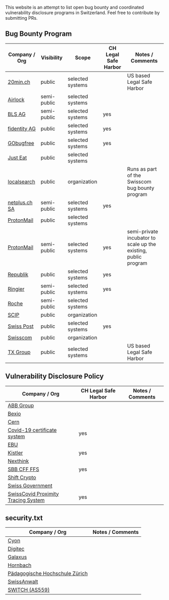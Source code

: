 This website is an attempt to list open bug bounty and coordinated vulnerability disclosure programs in Switzerland. Feel free to contribute by submitting PRs.

## Bug Bounty Program
Company / Org | Visibility    | Scope        | CH Legal Safe Harbor | Notes / Comments
------------- | ------------- | ------------ | -------------------- | ----------------
[20min.ch](https://bugcrowd.com/twentyminuten) | public | selected systems | | US based Legal Safe Harbor
[Airlock](https://hackerone.com/airlock) | semi-public | selected systems |  |
[BLS AG](https://app.gobugfree.com/programs/bls/protected) | semi-public | selected systems | yes |
[fidentity AG](https://app.gobugfree.com/programs/fidentity) | public | selected systems | yes |
[GObugfree](https://app.gobugfree.com/programs/bbh) | public | selected systems | yes |
[Just Eat](https://www.just-eat.ch/bugbounty) | public | selected systems | |
[localsearch](https://www.swisscom.ch/en/about/security/bug-bounty.html) | public | organization | | Runs as part of the Swisscom bug bounty program
[netplus.ch SA](https://app.gobugfree.com/programs/netplus/protected) | semi-public | selected systems | yes |
[ProtonMail](https://protonmail.com/blog/protonmail-bug-bounty-program/) | public | selected systems | |
[ProtonMail](https://www.bugbounty.ch/proton/) | semi-public | selected systems | yes | semi-private incubator to scale up the existing, public program
[Republik](https://app.gobugfree.com/programs/republik) | public | selected systems | yes |
[Ringier](https://go.bugbounty.ch/programs) | semi-public | selected systems | yes |
[Roche](https://hackerone.com/roche) | semi-public | selected systems |  |
[SCIP](https://www.scip.ch/?bugbounty) | public | organization | |
[Swiss Post](https://www.post.ch/en/about-us/responsibility/swiss-post-bug-bounty) | public | selected systems | yes |
[Swisscom](https://www.swisscom.ch/en/about/security/bug-bounty.html) | public | organization | |
[TX Group](https://bugcrowd.com/tamedia) | public | selected systems | | US based Legal Safe Harbor

## Vulnerability Disclosure Policy
Company / Org | CH Legal Safe Harbor | Notes / Comments
------------- | -------------------- | ----------------
[ABB Group](https://global.abb/group/en/technology/cyber-security/alerts-and-notifications) |  |
[Bexio](https://www.bexio.com/en-CH/policies/responsible-disclosure-policy) |  |
[Cern](https://home.cern/sites/home.web.cern.ch/files/security.txt) |  |
[Covid-19 certificate system](https://www.ncsc.admin.ch/ncsc/en/home/dokumentation/covid-certificate-pst/infos.html) | yes |
[EBU](https://www.ebu.ch/about/contact-us/vulnerability-disclosure) |  |
[Kistler](https://www.kistler.com/en/vulnerability-disclosure-policy/) | yes |
[Nexthink](https://www.nexthink.com/responsible-disclosure-policy/) |  |
[SBB CFF FFS](https://company.sbb.ch/en/sbb-as-business-partner/services/vulnerability-disclosure-policy.html) | yes |
[Shift Crypto](https://shiftcrypto.ch/policies/bug-bounty-policy/) |  |
[Swiss Government](https://www.ncsc.admin.ch/ncsc/en/home/infos-fuer/infos-it-spezialisten/themen/schwachstelle-melden.html) |  |
[SwissCovid Proximity Tracing System](https://www.ncsc.admin.ch/ncsc/en/home/dokumentation/covid-public-security-test/infos.html) | yes |


## security.txt
Company / Org | Notes / Comments
------------- | ----------------
[Cyon](https://www.cyon.ch/.well-known/security.txt) |
[Digitec](https://www.digitec.ch/.well-known/security.txt) |
[Galaxus](https://www.galaxus.ch/.well-known/security.txt) |
[Hornbach](https://www.hornbach.ch/.well-known/security.txt) |
[Pädagogische Hochschule Zürich](https://phzh.ch/.well-known/security.txt) |
[SwissAnwalt](https://swissanwalt.ch/.well-known/security.txt) |
[SWITCH (AS559)](https://www.switch.ch/.well-known/security.txt) |
